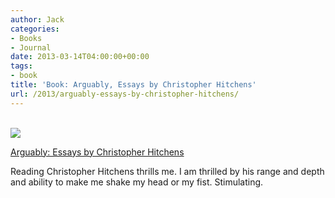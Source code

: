 ```yaml
---
author: Jack
categories:
- Books
- Journal
date: 2013-03-14T04:00:00+00:00
tags:
- book
title: 'Book: Arguably, Essays by Christopher Hitchens'
url: /2013/arguably-essays-by-christopher-hitchens/
---
```

<a href="http://www.amazon.com/Arguably-Essays-Christopher-Hitchens/dp/1455502782%3FSubscriptionId%3D0ENGV10E9K9QDNSJ5C82%26tag%3Djackbaty-20%26linkCode%3Dxm2%26camp%3D2025%26creative%3D165953%26creativeASIN%3D1455502782" target="new"><br /> <img src="/img/2013/arguably-essays-by-christopher-hitchens-paperback-cover-art.jpg" /><br /> </a>

<a href="http://www.amazon.com/Arguably-Essays-Christopher-Hitchens/dp/1455502782%3FSubscriptionId%3D0ENGV10E9K9QDNSJ5C82%26tag%3Djackbaty-20%26linkCode%3Dxm2%26camp%3D2025%26creative%3D165953%26creativeASIN%3D1455502782" target="new" class="product-title title">Arguably: Essays by Christopher Hitchens</a></p> 


Reading Christopher Hitchens thrills me. I am thrilled by his range and depth and ability to make me shake my head or my fist. Stimulating.
